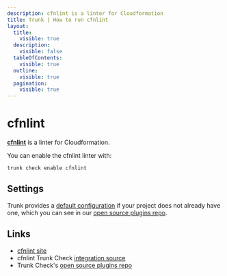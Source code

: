 ```yaml
---
description: cfnlint is a linter for Cloudformation
title: Trunk | How to run cfnlint
layout:
  title:
    visible: true
  description:
    visible: false
  tableOfContents:
    visible: true
  outline:
    visible: true
  pagination:
    visible: true
---
```


# cfnlint

[**cfnlint**](https://github.com/aws-cloudformation/cfn-lint#readme) is a linter for Cloudformation.

You can enable the cfnlint linter with:

```shell
trunk check enable cfnlint
```

## Settings



Trunk provides a [default configuration](https://github.com/trunk-io/plugins/tree/main/linters/cfnlint) if your project does not already have one,
which you can see in our [open source plugins repo]().



## Links

* [cfnlint site](https://github.com/aws-cloudformation/cfn-lint#readme)
* cfnlint Trunk Check [integration source](https://github.com/trunk-io/plugins/tree/main/linters/cfnlint)
* Trunk Check's [open source plugins repo](https://github.com/trunk-io/plugins/tree/main)
